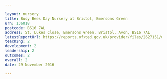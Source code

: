 ```yaml
---

layout: nursery
title: Busy Bees Day Nursery at Bristol, Emersons Green
urn: 136018
postcode: BS16 7AL
address: St. Lukes Close, Emersons Green, Bristol, Avon, BS16 7AL
latestReportUrl: https://reports.ofsted.gov.uk/provider/files/2627151/urn/136018.pdf
teaching: 2
development: 2
leadership: 2
outcomes: 2
overall: 2
date: 29 November 2016

---
```

